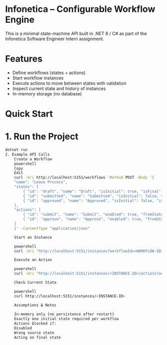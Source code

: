 # Infonetica – Configurable Workflow Engine

This is a minimal state-machine API built in .NET 8 / C# as part of the Infonetica Software Engineer Intern assignment.



#  Features

- Define workflows (states + actions)
- Start workflow instances
- Execute actions to move between states with validation
- Inspect current state and history of instances
- In-memory storage (no database)



#  Quick Start

# 1. Run the Project

```bash
dotnet run
2. Example API Calls
    Create a Workflow
    powershell
    Copy
    Edit
    curl -Uri http://localhost:5151/workflows -Method POST -Body '{
    "name": "Leave Process",
    "states": [
        { "id": "draft", "name": "Draft", "isInitial": true, "isFinal": false, "enabled": true },
        { "id": "submitted", "name": "Submitted", "isInitial": false, "isFinal": false, "enabled": true },
        { "id": "approved", "name": "Approved", "isInitial": false, "isFinal": true, "enabled": true }
    ],
    "actions": [
        { "id": "submit", "name": "Submit", "enabled": true, "fromStates": ["draft"], "toState": "submitted" },
        { "id": "approve", "name": "Approve", "enabled": true, "fromStates": ["submitted"], "toState": "approved" }
    ]
    }' -ContentType "application/json"

    Start an Instance

    powershell
    curl -Uri "http://localhost:5151/instances?workflowId=<WORKFLOW-ID>" -Method POST

    Execute an Action

    powershell
    curl -Uri "http://localhost:5151/instances/<INSTANCE-ID>/actions?actionId=submit" -Method POST

    Check Current State

    powershell
    curl http://localhost:5151/instances/<INSTANCE-ID>

    Assumptions & Notes
    
    In-memory only (no persistence after restart)
    Exactly one initial state required per workflow
    Actions blocked if:
    Disabled
    Wrong source state
    Acting on final state

